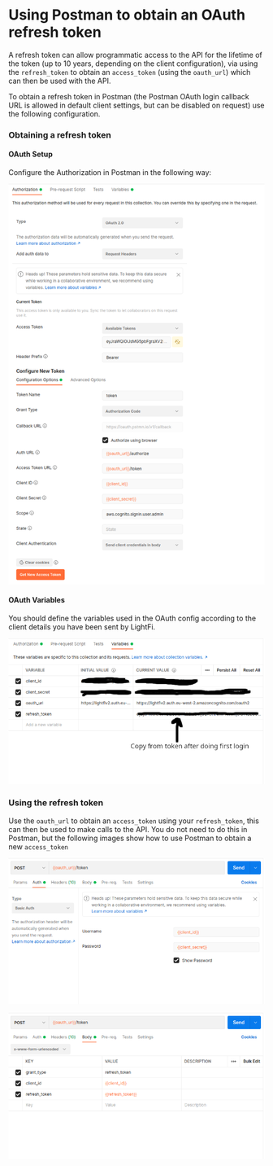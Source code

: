 # Using Postman to obtain an OAuth refresh token

A refresh token can allow programmatic access to the API for the lifetime of the token (up to 10 years, depending on the client configuration), via using the `refresh_token` to obtain an `access_token` (using the `oauth_url`) which can then be used with the API.

To obtain a refresh token in Postman (the Postman OAuth login callback URL is allowed in default client settings, but can be disabled on request) use the following configuration.

### Obtaining a refresh token
#### OAuth Setup

Configure the Authorization in Postman in the following way:

![OAuth Setup](../img/api/postman_1OAuth_setup.png)

#### OAuth Variables

You should define the variables used in the OAuth config according to the client details you have been sent by LightFi.

![OAuth Variables](../img/api/postman_2OAuth_variables.png)

### Using the refresh token
Use the `oauth_url` to obtain an `access_token` using your `refresh_token`, this can then be used to make calls to the API.
You do not need to do this in Postman, but the following images show how to use Postman to obtain a new `access_token`

![Refresh auth](../img/api/postman_3Refresh_Auth.png)

![Refresh body](../img/api/postman_4Refresh_Body.png)
